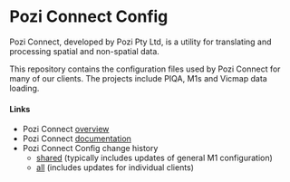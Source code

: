 # Pozi Connect Config

Pozi Connect, developed by Pozi Pty Ltd, is a utility for translating and processing spatial and non-spatial data.

This repository contains the configuration files used by Pozi Connect for many of our clients. The projects include PIQA, M1s and Vicmap data loading.

#### Links

* Pozi Connect [overview](https://www.pozi.com/pozi-connect/)
* Pozi Connect [documentation](http://groundtruth.viewdocs.io/poziconnect)
* Pozi Connect Config change history
  * [shared](https://github.com/groundtruth/PoziConnectConfig/commits/master/~Shared) (typically includes updates of general M1 configuration)
  * [all](https://github.com/groundtruth/PoziConnectConfig/commits/master) (includes updates for individual clients)
